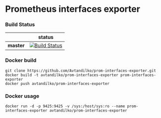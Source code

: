# Prometheus interfaces exporter

### Build Status
|             | status |
|-------------|------------|
| **master** | [![Build Status](https://travis-ci.org/Avtandilko/prom-interfaces-exporter.svg?branch=master)](https://travis-ci.org/Avtandilko/prom-interfaces-exporter) |

### Docker build
```
git clone https://github.com/Avtandilko/prom-interfaces-exporter.git
docker build -t avtandilko/prom-interfaces-exporter prom-interfaces-exporter
docker push avtandilko/prom-interfaces-exporter
```
### Docker usage
```
docker run -d -p 9425:9425 -v /sys:/host/sys:ro --name prom-interfaces-exporter avtandilko/prom-interfaces-exporter
```
